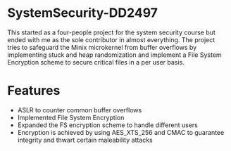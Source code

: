 # SystemSecurity-DD2497
This started as a four-people project for the system security course but ended with me as the sole contributor in almost everything. The project tries to safeguard the Minix microkernel from buffer overflows by implementing stuck and heap randomization and implement a File System Encryption scheme to secure critical files in a per user basis.

# Features
- ASLR to counter common buffer overflows
- Implemented File System Encryption
- Expanded the FS encryption scheme to handle different users
- Encryption is achieved by using AES_XTS_256 and CMAC to guarantee integrity and thwart certain maleability attacks
